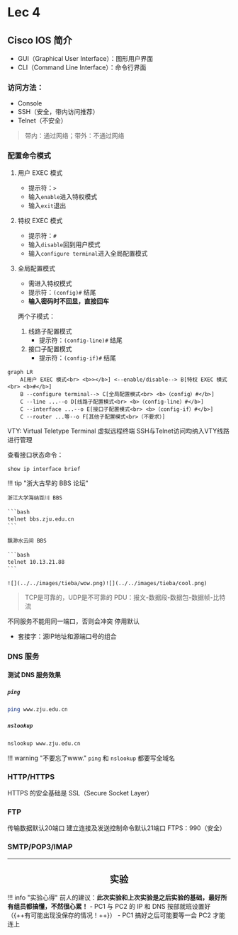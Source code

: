 # Lec 4

## Cisco IOS 简介

- GUI（Graphical User Interface）：图形用户界面
- CLI（Command Line Interface）：命令行界面

### 访问方法：

- Console
- SSH（安全，带内访问推荐）
- Telnet（不安全）

> 带内：通过网络；带外：不通过网络

### 配置命令模式

1. 用户 EXEC 模式
   - 提示符：`>`
   - 输入`enable`进入特权模式
   - 输入`exit`退出
2. 特权 EXEC 模式
   - 提示符：`#`
   - 输入`disable`回到用户模式
   - 输入`configure terminal`进入全局配置模式
3. 全局配置模式
   - 需进入特权模式
   - 提示符：`(config)#` 结尾
   - **输入密码时不回显，直接回车**

    两个子模式：

   1. 线路子配置模式
      - 提示符：`(config-line)#` 结尾
   2. 接口子配置模式
      - 提示符：`(config-if)#` 结尾

```mermaid
graph LR
    A[用户 EXEC 模式<br> <b>></b>] <--enable/disable--> B[特权 EXEC 模式<br> <b>#</b>]
    B --configure terminal--> C[全局配置模式<br> <b>（config）#</b>]
    C --line ...--o D[线路子配置模式<br> <b>（config-line）#</b>]
    C --interface ...--o E[接口子配置模式<br> <b>（config-if）#</b>]
    C --router ...等--o F[其他子配置模式<br>（不要求）]
```

VTY: Virtual Teletype Terminal 虚拟远程终端
SSH与Telnet访问均纳入VTY线路进行管理


查看接口状态命令：

```bash
show ip interface brief
```

!!! tip "浙大古早的 BBS 论坛"

    浙江大学海纳百川 BBS

    ```bash
    telnet bbs.zju.edu.cn
    ```

    飘渺水云间 BBS

    ```bash
    telnet 10.13.21.88
    ```

    ![](../../images/tieba/wow.png)![](../../images/tieba/cool.png)

> TCP是可靠的，UDP是不可靠的
> PDU：报文-数据段-数据包-数据帧-比特流

不同服务不能用同一端口，否则会冲突
停用默认

- 套接字：源IP地址和源端口号的组合

### DNS 服务

#### 测试 DNS 服务效果

##### `ping`

```bash
ping www.zju.edu.cn
```

##### `nslookup`

```bash
nslookup www.zju.edu.cn
```

!!! warning "不要忘了www."
    `ping` 和 `nslookup` 都要写全域名

### HTTP/HTTPS

HTTPS 的安全基础是 SSL（Secure Socket Layer）

### FTP

传输数据默认20端口
建立连接及发送控制命令默认21端口
FTPS：990（安全）

### SMTP/POP3/IMAP

---

## **<center>实验</center>**

!!! info "实验心得"
    前人的建议：**此次实验和上次实验是之后实验的基础，最好所有组员都搞懂，不然很心累！**
    - PC1 与 PC2 的 IP 和 DNS 按部就班设置好（{++有可能出现没保存的情况！++}）
    - PC1 搞好之后可能要等一会 PC2 才能连上